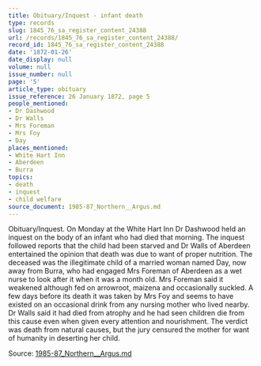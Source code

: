 ```yaml
---
title: Obituary/Inquest - infant death
type: records
slug: 1845_76_sa_register_content_24388
url: /records/1845_76_sa_register_content_24388/
record_id: 1845_76_sa_register_content_24388
date: '1872-01-26'
date_display: null
volume: null
issue_number: null
page: '5'
article_type: obituary
issue_reference: 26 January 1872, page 5
people_mentioned:
- Dr Dashwood
- Dr Walls
- Mrs Foreman
- Mrs Foy
- Day
places_mentioned:
- White Hart Inn
- Aberdeen
- Burra
topics:
- death
- inquest
- child welfare
source_document: 1985-87_Northern__Argus.md
---
```


Obituary/Inquest.  On Monday at the White Hart Inn Dr Dashwood held an inquest on the body of an infant who had died that morning.  The inquest followed reports that the child had been starved and Dr Walls of Aberdeen entertained the opinion that death was due to want of proper nutrition.  The deceased was the illegitimate child of a married woman named Day, now away from Burra, who had engaged Mrs Foreman of Aberdeen as a wet nurse to look after it when it was a month old.  Mrs Foreman said it weakened although fed on arrowroot, maizena and occasionally suckled.  A few days before its death it was taken by Mrs Foy and seems to have existed on an occasional drink from any nursing mother who lived nearby.  Dr Walls said it had died from atrophy and he had seen children die from this cause even when given every attention and nourishment.  The verdict was death from natural causes, but the jury censured the mother for want of humanity in deserting her child.

Source: [1985-87_Northern__Argus.md](/downloads/markdown/1985-87_Northern__Argus.md)
